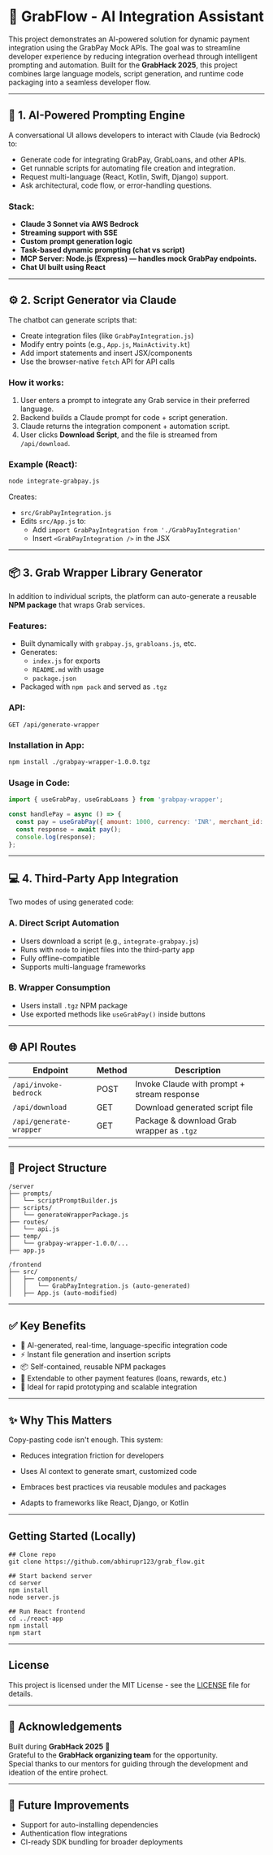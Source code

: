 # 🤖 GrabFlow - AI Integration Assistant

This project demonstrates an AI-powered solution for dynamic payment integration using the GrabPay Mock APIs. The goal was to streamline developer experience by reducing integration overhead through intelligent prompting and automation. Built for the **GrabHack 2025**, this project combines large language models, script generation, and runtime code packaging into a seamless developer flow.

---

## 🧠 1. AI-Powered Prompting Engine

A conversational UI allows developers to interact with Claude (via Bedrock) to:

- Generate code for integrating GrabPay, GrabLoans, and other APIs.
- Get runnable scripts for automating file creation and integration.
- Request multi-language (React, Kotlin, Swift, Django) support.
- Ask architectural, code flow, or error-handling questions.

### Stack:
- **Claude 3 Sonnet via AWS Bedrock**
- **Streaming support with SSE**
- **Custom prompt generation logic**
- **Task-based dynamic prompting (chat vs script)**
- **MCP Server: Node.js (Express) — handles mock GrabPay endpoints.**
- **Chat UI built using React**

---

## ⚙️ 2. Script Generator via Claude

The chatbot can generate scripts that:

- Create integration files (like `GrabPayIntegration.js`)
- Modify entry points (e.g., `App.js`, `MainActivity.kt`)
- Add import statements and insert JSX/components
- Use the browser-native `fetch` API for API calls

### How it works:
1. User enters a prompt to integrate any Grab service in their preferred language.
2. Backend builds a Claude prompt for code + script generation.
3. Claude returns the integration component + automation script.
4. User clicks **Download Script**, and the file is streamed from `/api/download`.

### Example (React):
```bash
node integrate-grabpay.js
```

Creates:
- `src/GrabPayIntegration.js`
- Edits `src/App.js` to:
  - Add `import GrabPayIntegration from './GrabPayIntegration'`
  - Insert `<GrabPayIntegration />` in the JSX

---

## 📦 3. Grab Wrapper Library Generator

In addition to individual scripts, the platform can auto-generate a reusable **NPM package** that wraps Grab services.

### Features:
- Built dynamically with `grabpay.js`, `grabloans.js`, etc.
- Generates:
  - `index.js` for exports
  - `README.md` with usage
  - `package.json`
- Packaged with `npm pack` and served as `.tgz`

### API:
```http
GET /api/generate-wrapper
```

### Installation in App:
```bash
npm install ./grabpay-wrapper-1.0.0.tgz
```

### Usage in Code:
```js
import { useGrabPay, useGrabLoans } from 'grabpay-wrapper';

const handlePay = async () => {
  const pay = useGrabPay({ amount: 1000, currency: 'INR', merchant_id: 'demo-merchant-123' });
  const response = await pay();
  console.log(response);
};
```

---

## 💻 4. Third-Party App Integration

Two modes of using generated code:

### A. Direct Script Automation
- Users download a script (e.g., `integrate-grabpay.js`)
- Runs with `node` to inject files into the third-party app
- Fully offline-compatible
- Supports multi-language frameworks

### B. Wrapper Consumption
- Users install `.tgz` NPM package
- Use exported methods like `useGrabPay()` inside buttons

---

## 🌐 API Routes

| Endpoint                         | Method | Description                                   |
|----------------------------------|--------|-----------------------------------------------|
| `/api/invoke-bedrock`           | POST   | Invoke Claude with prompt + stream response   |
| `/api/download`                 | GET    | Download generated script file                |
| `/api/generate-wrapper`         | GET    | Package & download Grab wrapper as `.tgz`     |

---

## 📁 Project Structure

```
/server
├── prompts/
│   └── scriptPromptBuilder.js
├── scripts/
│   └── generateWrapperPackage.js
├── routes/
│   └── api.js
├── temp/
│   └── grabpay-wrapper-1.0.0/...
├── app.js

/frontend
├── src/
│   ├── components/
│   │   └── GrabPayIntegration.js (auto-generated)
│   ├── App.js (auto-modified)
```

---

## ✅ Key Benefits

- 🧠 AI-generated, real-time, language-specific integration code
- ⚡ Instant file generation and insertion scripts
- 📦 Self-contained, reusable NPM packages
- 💬 Extendable to other payment features (loans, rewards, etc.)
- 🔌 Ideal for rapid prototyping and scalable integration

---

## ✨ Why This Matters

 Copy-pasting code isn't enough. This system:

- Reduces integration friction for developers

- Uses AI context to generate smart, customized code

- Embraces best practices via reusable modules and packages

- Adapts to frameworks like React, Django, or Kotlin

---

## Getting Started (Locally)

```
## Clone repo
git clone https://github.com/abhirupr123/grab_flow.git

## Start backend server
cd server
npm install
node server.js

## Run React frontend
cd ../react-app
npm install
npm start
```

---

## License

This project is licensed under the MIT License - see the [LICENSE](LICENSE) file for details.

---

## 🙏 Acknowledgements

Built during **GrabHack 2025** 🏁  
Grateful to the **GrabHack organizing team** for the opportunity.  
Special thanks to our mentors for guiding through the development and ideation of the entire prohect.

---

## 🚀 Future Improvements

- Support for auto-installing dependencies
- Authentication flow integrations
- CI-ready SDK bundling for broader deployments
